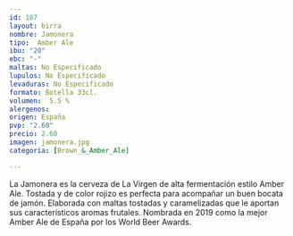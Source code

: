 ```yaml
---
id: 187
layout: birra
nombre: Jamonera
tipo:  Amber Ale
ibu: "20"
ebc: "-"
maltas: No Especificado
lupulos: No Especificado
levaduras: No Especificado
formato: Botella 33cl.
volumen:  5.5 %
alergenos: 
origen: España
pvp: "2.60"
precio: 2.60
imagen: jamonera.jpg
categoria: [Brown_&_Amber_Ale]

---
```

La Jamonera es la cerveza de La Virgen de alta fermentación estilo Amber Ale. Tostada y de color rojizo es perfecta para acompañar un buen bocata de jamón. Elaborada con maltas tostadas y caramelizadas que le aportan sus característicos aromas frutales. Nombrada en 2019 como la mejor Amber Ale de España por los World Beer Awards.
